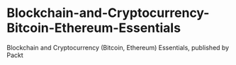 # Blockchain-and-Cryptocurrency-Bitcoin-Ethereum-Essentials
Blockchain and Cryptocurrency (Bitcoin, Ethereum) Essentials, published by Packt
